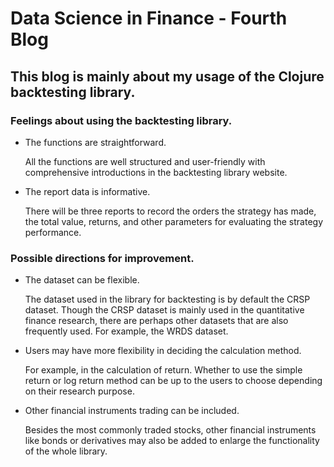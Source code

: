 # Data Science in Finance - Fourth Blog


## This blog is mainly about my usage of the Clojure backtesting library. 
### Feelings about using the backtesting library. 

- The functions are straightforward.

  All the functions are well structured and user-friendly with comprehensive introductions in the backtesting library website. 

- The report data is informative.

  There will be three reports to record the orders the strategy has made, the total value, returns, and other parameters for evaluating the strategy performance. 
 
### Possible directions for improvement. 

- The dataset can be flexible. 
  
  The dataset used in the library for backtesting is by default the CRSP dataset. Though the CRSP dataset is mainly used in the quantitative finance research,
  there are perhaps other datasets that are also frequently used. For example, the WRDS dataset. 

- Users may have more flexibility in deciding the calculation method. 

  For example, in the calculation of return. Whether to use the simple return or log return method can be up to the users to choose depending on their research purpose. 
  
 - Other financial instruments trading can be included. 
 
     Besides the most commonly traded stocks, other financial instruments like bonds or derivatives may also be added to enlarge the functionality of the whole library. 

